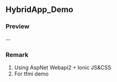 ## HybridApp_Demo
### Preview

--
### Remark
1. Using AspNet Webapi2 + Ionic JS&CSS
2. For tfmi demo
